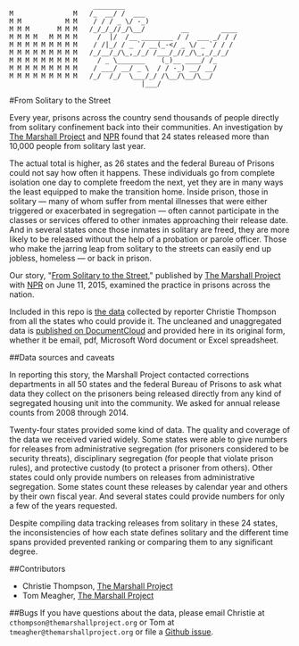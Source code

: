 ```
                     ________                            
M               M   /_  __/ /  ___                       
M M           M M    / / / _ \/ -_)                      
M M M       M M M   /_/_/_//_/\__/         __        ____
M M M M   M M M M     /  |/  /__ ________ / /  ___ _/ / /
M M M M M M M M M    / /|_/ / _ `/ __(_-</ _ \/ _ `/ / / 
M M M M M M M M M   /_/__/_/\_,_/_/ /___/_//_/\_,_/_/_/  
M M M M M M M M M     / _ \_______    (_)__ ____/ /_     
M M M M M M M M M    / ___/ __/ _ \  / / -_) __/ __/     
M M M M M M M M M   /_/  /_/  \___/_/ /\__/\__/\__/     
                                 |___/  
```

#From Solitary to the Street

Every year, prisons across the country send thousands of people directly from solitary confinement back into their communities. An investigation by [The Marshall Project](https://www.themarshallproject.org/2015/06/11/from-solitary-to-the-street?ref=hp-1-111) and [NPR](http://www.npr.org/2015/06/11/413208055/from-solitary-to-the-streets-released-inmates-get-little-help) found that 24 states released more than 10,000 people from solitary last year. 

The actual total is higher, as 26 states and the federal Bureau of Prisons could not say how often it happens. These individuals go from complete isolation one day to complete freedom the next, yet they are in many ways the least equipped to make the transition home. Inside prison, those in solitary — many of whom suffer from mental illnesses that were either triggered or exacerbated in segregation — often cannot participate in the classes or services offered to other inmates approaching their release date. And in several states once those inmates in solitary are freed, they are more likely to be released without the help of a probation or parole officer. Those who make the jarring leap from solitary to the streets can easily end up jobless, homeless — or back in prison.

Our story, "[From Solitary to the Street](https://www.themarshallproject.org/2015/06/11/from-solitary-to-the-street?ref=hp-1-111)," published by [The Marshall Project](https://www.themarshallproject.org/) with [NPR](http://www.npr.org/2015/06/11/413208055/from-solitary-to-the-streets-released-inmates-get-little-help) on June 11, 2015, examined the practice in prisons across the nation.

Included in this repo is [the data](data/) collected by reporter Christie Thompson from all the states who could provide it. The uncleaned and unaggregated data is [published on DocumentCloud](https://www.documentcloud.org/public/search/projectid:20529-solitary-to-the-streets) and provided here in its original form, whether it be email, pdf, Microsoft Word document or Excel spreadsheet.


##Data sources and caveats

In reporting this story, the Marshall Project contacted corrections departments in all 50 states and the federal Bureau of Prisons to ask what data they collect on the prisoners being released directly from any kind of segregated housing unit into the community. We asked for annual release counts from 2008 through 2014.

Twenty-four states provided some kind of data. The quality and coverage of the data we received varied widely. Some states were able to give numbers for releases from administrative segregation (for prisoners considered to be security threats), disciplinary segregation (for people that violate prison rules), and protective custody (to protect a prisoner from others). Other states could only provide numbers on releases from administrative segregation. Some states count these releases by calendar year and others by their own fiscal year. And several states could provide numbers for only a few of the years requested.

Despite compiling data tracking releases from solitary in these 24 states, the inconsistencies of how each state defines solitary and the different time spans provided prevented ranking or comparing them to any significant degree.

##Contributors

* Christie Thompson, [The Marshall Project](https://www.themarshallproject.org/)
* Tom Meagher, [The Marshall Project](https://www.themarshallproject.org/)

##Bugs
If you have questions about the data, please email Christie at ```cthompson@themarshallproject.org``` or Tom at ```tmeagher@themarshallproject.org``` or file a [Github issue](https://github.com/themarshallproject/solitarystreets/issues).
